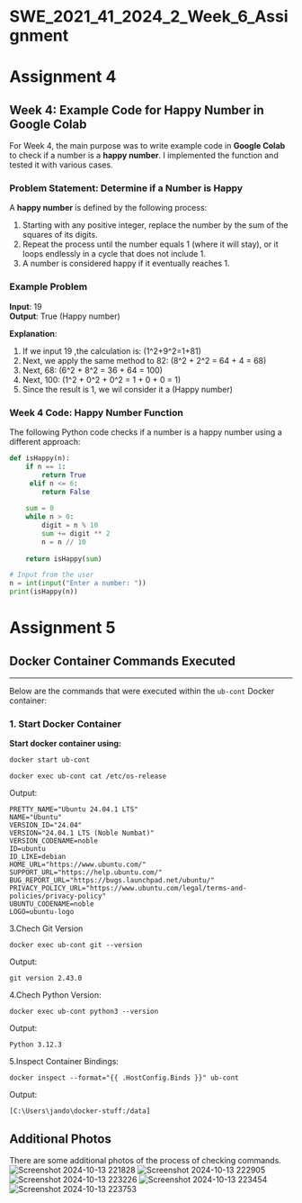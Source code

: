 # SWE_2021_41_2024_2_Week_6_Assignment


# Assignment 4


## Week 4: Example Code for Happy Number in Google Colab
For Week 4, the main purpose was to write example code in **Google Colab** to check if a number is a **happy number**. I implemented the function and tested it with various cases.


### Problem Statement: Determine if a Number is Happy
A **happy number** is defined by the following process:
1. Starting with any positive integer, replace the number by the sum of the squares of its digits.
2. Repeat the process until the number equals 1 (where it will stay), or it loops endlessly in a cycle that does not include 1.
3. A number is considered happy if it eventually reaches 1.

### Example Problem
**Input**: 19  
**Output**: True (Happy number)

**Explanation**:
1. If we input 19 ,the calculation is: (1^2+9^2=1+81\)
2. Next, we apply the same method to 82:   (8^2 + 2^2 = 64 + 4 = 68\)
3. Next, 68: (6^2 + 8^2 = 36 + 64 = 100\)
4. Next, 100: (1^2 + 0^2 + 0^2 = 1 + 0 + 0 = 1\)
5. Since the result is 1, we wil consider it a (Happy number)

### Week 4 Code: Happy Number Function
The following Python code checks if a number is a happy number using a different approach:

```python
def isHappy(n):
    if n == 1:
        return True
     elif n <= 6:
        return False
    
    sum = 0
    while n > 0:
        digit = n % 10
        sum += digit ** 2
        n = n // 10
        
    return isHappy(sum)

# Input from the user
n = int(input("Enter a number: "))
print(isHappy(n))
```
# Assignment 5
## Docker Container Commands Executed
---
Below are the commands that were executed within the `ub-cont` Docker container:

### 1. Start Docker Container
**Start docker container using:**
```bash
docker start ub-cont
```

```
docker exec ub-cont cat /etc/os-release
```

Output:
```
PRETTY_NAME="Ubuntu 24.04.1 LTS"
NAME="Ubuntu"
VERSION_ID="24.04"
VERSION="24.04.1 LTS (Noble Numbat)"
VERSION_CODENAME=noble
ID=ubuntu
ID_LIKE=debian
HOME_URL="https://www.ubuntu.com/"
SUPPORT_URL="https://help.ubuntu.com/"
BUG_REPORT_URL="https://bugs.launchpad.net/ubuntu/"
PRIVACY_POLICY_URL="https://www.ubuntu.com/legal/terms-and-policies/privacy-policy"
UBUNTU_CODENAME=noble
LOGO=ubuntu-logo
```


3.Chech Git Version
```
docker exec ub-cont git --version
```
Output:
```
git version 2.43.0
```

4.Chech Python Version:
```
docker exec ub-cont python3 --version
```
Output:
```
Python 3.12.3
```
5.Inspect Container Bindings:
```
docker inspect --format="{{ .HostConfig.Binds }}" ub-cont
```
Output:
```
[C:\Users\jando\docker-stuff:/data]
```
## Additional Photos
There are some additional photos of the process of checking commands.
![Screenshot 2024-10-13 221828](https://github.com/user-attachments/assets/636343c5-ed3a-4ed4-b10b-d70975865af5)
![Screenshot 2024-10-13 222905](https://github.com/user-attachments/assets/64817c8c-321f-430e-a8ff-551744d6b7c3)
![Screenshot 2024-10-13 223226](https://github.com/user-attachments/assets/b40319f9-d123-42a7-8941-f63ffdbe5e7d)
![Screenshot 2024-10-13 223454](https://github.com/user-attachments/assets/c4c3ae13-bbad-432f-ae29-140cb9a44084)
![Screenshot 2024-10-13 223753](https://github.com/user-attachments/assets/2dc3bec2-1001-4752-97ad-c7a93877185c)

